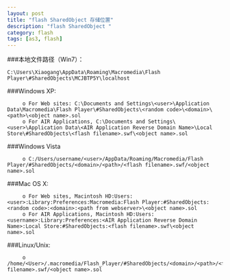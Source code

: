 ```yaml
---
layout: post
title: "flash SharedObject 存储位置"
description: "flash SharedObject "
category: flash
tags: [as3, flash]
---
```




###本地文件路径（Win7）：
 
	C:\Users\Xiaogang\AppData\Roaming\Macromedia\Flash Player\#SharedObjects\MCJBTP5Y\localhost
	 
	 
###Windows XP:

	     o For Web sites: C:\Documents and Settings\<user>\Application Data\Macromedia\Flash Player\#SharedObjects\<random code>\<domain>\<path>\<object name>.sol
	     o For AIR Applications, C:\Documents and Settings\<user>\Application Data\<AIR Application Reverse Domain Name>\Local Store\#SharedObjects\<flash filename>.swf\<object name>.sol

###Windows Vista

	     o C:/Users/username/<user>/AppData/Roaming/Macromedia/Flash Player/#SharedObjects/<domain>/<path>/<flash filename>.swf/<object name>.sol

###Mac OS X:

	     o For Web sites, Macintosh HD:Users:<user>:Library:Preferences:Macromedia:Flash Player:#SharedObjects:<random code>:<domain>:<path from webserver>\<object name>.sol
	     o For AIR Applications, Macintosh HD:Users:<username>:Library:Preferences:<AIR Application Reverse Domain Name>:Local Store:#SharedObjects:<flash filename>.swf\<object name>.sol

###Linux/Unix:

	     o /home/<User>/.macromedia/Flash_Player/#SharedObjects/<domain>/<path>/<flash filename>.swf/<object name>.sol
